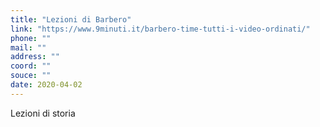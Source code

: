 ```yaml
---
title: "Lezioni di Barbero"
link: "https://www.9minuti.it/barbero-time-tutti-i-video-ordinati/"
phone: ""
mail: ""
address: ""
coord: ""
souce: ""
date: 2020-04-02
---
```


Lezioni di storia
